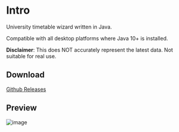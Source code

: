 # Intro
University timetable wizard written in Java.

Compatible with all desktop platforms where Java 10+ is installed.

**Disclaimer**: This does NOT accurately represent the latest data. Not suitable for real use.

## Download

[Github Releases](https://github.com/LazoYoung/course-scheduler/releases)

## Preview
![image](https://user-images.githubusercontent.com/9482578/210986697-45898fb3-2a07-439e-ab0e-71f4bbc0f4fa.png)
